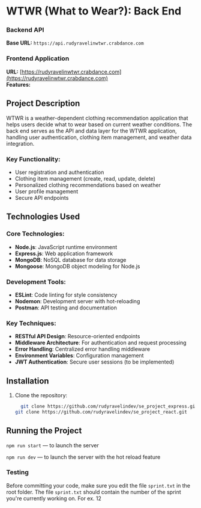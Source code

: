 # WTWR (What to Wear?): Back End

### Backend API

**Base URL:** `https://api.rudyravelinwtwr.crabdance.com`

### Frontend Application

**URL:** [https://rudyravelinwtwr.crabdance.com](https://rudyravelinwtwr.crabdance.com)  
**Features:**

## Project Description

WTWR is a weather-dependent clothing recommendation application that helps users decide what to wear based on current weather conditions. The back end serves as the API and data layer for the WTWR application, handling user authentication, clothing item management, and weather data integration.

### Key Functionality:

- User registration and authentication
- Clothing item management (create, read, update, delete)
- Personalized clothing recommendations based on weather
- User profile management
- Secure API endpoints

## Technologies Used

### Core Technologies:

- **Node.js**: JavaScript runtime environment
- **Express.js**: Web application framework
- **MongoDB**: NoSQL database for data storage
- **Mongoose**: MongoDB object modeling for Node.js

### Development Tools:

- **ESLint**: Code linting for style consistency
- **Nodemon**: Development server with hot-reloading
- **Postman**: API testing and documentation

### Key Techniques:

- **RESTful API Design**: Resource-oriented endpoints
- **Middleware Architecture**: For authentication and request processing
- **Error Handling**: Centralized error handling middleware
- **Environment Variables**: Configuration management
- **JWT Authentication**: Secure user sessions (to be implemented)

## Installation

1. Clone the repository:
   ```bash
     git clone https://github.com/rudyravelindev/se_project_express.git
   git clone https://github.com/rudyravelindev/se_project_react.git
   ```

## Running the Project

`npm run start` — to launch the server

`npm run dev` — to launch the server with the hot reload feature

### Testing

Before committing your code, make sure you edit the file `sprint.txt` in the root folder. The file `sprint.txt` should contain the number of the sprint you're currently working on. For ex. 12
